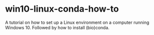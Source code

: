 # win10-linux-conda-how-to
A tutorial on how to set up a Linux environment on a computer running Windows 10. Followed by how to install (bio)conda.

